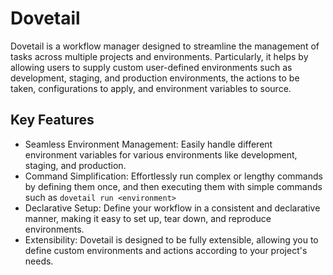 # Dovetail

Dovetail is a workflow manager designed to streamline the management of tasks across multiple projects and environments. Particularly, it helps by allowing users to supply custom user-defined environments such as development, staging, and production environments, the actions to be taken, configurations to apply, and environment variables to source.

## Key Features
- Seamless Environment Management: Easily handle different environment variables for various environments like development, staging, and production.
- Command Simplification: Effortlessly run complex or lengthy commands by defining them once, and then executing them with simple commands such as `dovetail run <environment>`
- Declarative Setup: Define your workflow in a consistent and declarative manner, making it easy to set up, tear down, and reproduce environments.
- Extensibility: Dovetail is designed to be fully extensible, allowing you to define custom environments and actions according to your project's needs.


